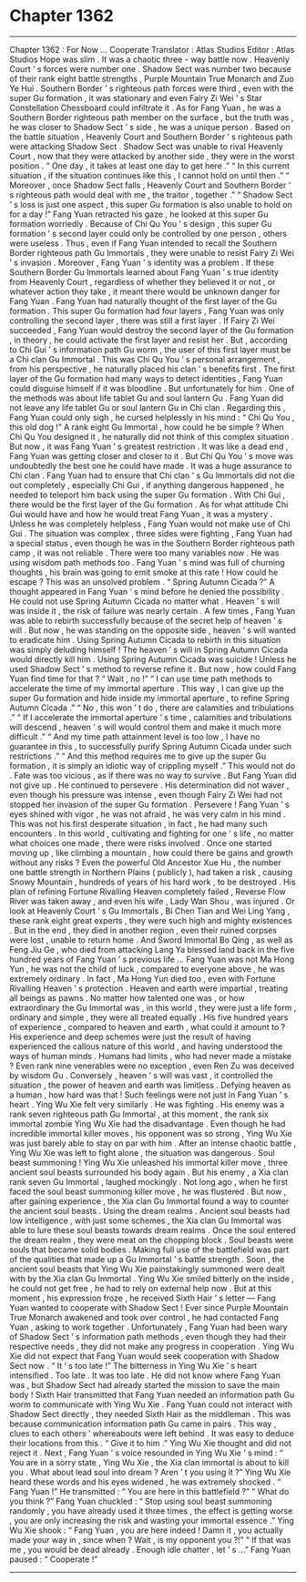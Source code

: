 
# Chapter 1362


---

Chapter 1362 : For Now … Cooperate
Translator :
Atlas Studios
Editor :
Atlas Studios
Hope was slim .
It was a chaotic three - way battle now .
Heavenly Court ’ s forces were number one .
Shadow Sect was number two because of their rank eight battle strengths , Purple Mountain True Monarch and Zuo Ye Hui .
Southern Border ’ s righteous path forces were third , even with the super Gu formation , it was stationary and even Fairy Zi Wei ’ s Star Constellation Chessboard could infiltrate it .
As for Fang Yuan , he was a Southern Border righteous path member on the surface , but the truth was , he was closer to Shadow Sect ’ s side , he was a unique person .
Based on the battle situation , Heavenly Court and Southern Border ’ s righteous path were attacking Shadow Sect .
Shadow Sect was unable to rival Heavenly Court , now that they were attacked by another side , they were in the worst position .
“ One day , it takes at least one day to get here .”
“ In this current situation , if the situation continues like this , I cannot hold on until then .”
“ Moreover , once Shadow Sect falls , Heavenly Court and Southern Border ’ s righteous path would deal with me , the traitor , together .”
“ Shadow Sect ’ s loss is just one aspect , this super Gu formation is also unable to hold on for a day !”
Fang Yuan retracted his gaze , he looked at this super Gu formation worriedly .
Because of Chi Qu You ’ s design , this super Gu formation ’ s second layer could only be controlled by one person , others were useless . Thus , even if Fang Yuan intended to recall the Southern Border righteous path Gu Immortals , they were unable to resist Fairy Zi Wei ’ s invasion .
Moreover , Fang Yuan ’ s identity was a problem .
If these Southern Border Gu Immortals learned about Fang Yuan ’ s true identity from Heavenly Court , regardless of whether they believed it or not , or whatever action they take , it meant there would be unknown danger for Fang Yuan .
Fang Yuan had naturally thought of the first layer of the Gu formation .
This super Gu formation had four layers , Fang Yuan was only controlling the second layer , there was still a first layer .
If Fairy Zi Wei succeeded , Fang Yuan would destroy the second layer of the Gu formation , in theory , he could activate the first layer and resist her .
But , according to Chi Gui ’ s information path Gu worm , the user of this first layer must be a Chi clan Gu Immortal .
This was Chi Qu You ’ s personal arrangement , from his perspective , he naturally placed his clan ’ s benefits first .
The first layer of the Gu formation had many ways to detect identities , Fang Yuan could disguise himself if it was bloodline .
But unfortunately for him .
One of the methods was about life tablet Gu and soul lantern Gu .
Fang Yuan did not leave any life tablet Gu or soul lantern Gu in Chi clan .
Regarding this , Fang Yuan could only sigh , he cursed helplessly in his mind : “ Chi Qu You , this old dog !”
A rank eight Gu Immortal , how could he be simple ?
When Chi Qu You designed it , he naturally did not think of this complex situation . But now , it was Fang Yuan ’ s greatest restriction . It was like a dead end , Fang Yuan was getting closer and closer to it .
But Chi Qu You ’ s move was undoubtedly the best one he could have made .
It was a huge assurance to Chi clan .
Fang Yuan had to ensure that Chi clan ’ s Gu Immortals did not die out completely , especially Chi Gui , if anything dangerous happened , he needed to teleport him back using the super Gu formation .
With Chi Gui , there would be the first layer of the Gu formation .
As for what attitude Chi Gui would have and how he would treat Fang Yuan , it was a mystery .
Unless he was completely helpless , Fang Yuan would not make use of Chi Gui .
The situation was complex , three sides were fighting , Fang Yuan had a special status , even though he was in the Southern Border righteous path camp , it was not reliable .
There were too many variables now .
He was using wisdom path methods too .
Fang Yuan ’ s mind was full of churning thoughts , his brain was going to emit smoke at this rate !
How could he escape ?
This was an unsolved problem .
“ Spring Autumn Cicada ?” A thought appeared in Fang Yuan ’ s mind before he denied the possibility .
He could not use Spring Autumn Cicada no matter what .
Heaven ’ s will was inside it , the risk of failure was nearly certain .
A few times , Fang Yuan was able to rebirth successfully because of the secret help of heaven ’ s will . But now , he was standing on the opposite side , heaven ’ s will wanted to eradicate him .
Using Spring Autumn Cicada to rebirth in this situation was simply deluding himself !
The heaven ’ s will in Spring Autumn Cicada would directly kill him .
Using Spring Autumn Cicada was suicide !
Unless he used Shadow Sect ’ s method to reverse refine it . But now , how could Fang Yuan find time for that ?
“ Wait , no !”
“ I can use time path methods to accelerate the time of my immortal aperture . This way , I can give up the super Gu formation and hide inside my immortal aperture , to refine Spring Autumn Cicada .”
“ No , this won ’ t do , there are calamities and tribulations .”
“ If I accelerate the immortal aperture ’ s time , calamities and tribulations will descend , heaven ’ s will would control them and make it much more difficult .”
“ And my time path attainment level is too low , I have no guarantee in this , to successfully purify Spring Autumn Cicada under such restrictions .”
“ And this method requires me to give up the super Gu formation , it is simply an idiotic way of crippling myself .”
This would not do .
Fate was too vicious , as if there was no way to survive .
But Fang Yuan did not give up .
He continued to persevere .
His determination did not waver , even though his pressure was intense , even though Fairy Zi Wei had not stopped her invasion of the super Gu formation .
Persevere !
Fang Yuan ’ s eyes shined with vigor , he was not afraid , he was very calm in his mind .
This was not his first desperate situation , in fact , he had many such encounters .
In this world , cultivating and fighting for one ’ s life , no matter what choices one made , there were risks involved .
Once one started moving up , like climbing a mountain , how could there be gains and growth without any risks ?
Even the powerful Old Ancestor Xue Hu , the number one battle strength in Northern Plains ( publicly ), had taken a risk , causing Snowy Mountain , hundreds of years of his hard work , to be destroyed . His plan of refining Fortune Rivalling Heaven completely failed , Reverse Flow River was taken away , and even his wife , Lady Wan Shou , was injured .
Or look at Heavenly Court ’ s Gu Immortals , Bi Chen Tian and Wei Ling Yang , these rank eight great experts , they were such high and mighty existences . But in the end , they died in another region , even their ruined corpses were lost , unable to return home .
And Sword Immortal Bo Qing , as well as Feng Jiu Ge , who died from attacking Lang Ya blessed land back in the five hundred years of Fang Yuan ’ s previous life …
Fang Yuan was not Ma Hong Yun , he was not the child of luck , compared to everyone above , he was extremely ordinary .
In fact , Ma Hong Yun died too , even with Fortune Rivalling Heaven ’ s protection .
Heaven and earth were impartial , treating all beings as pawns . No matter how talented one was , or how extraordinary the Gu Immortal was , in this world , they were just a life form , ordinary and simple , they were all treated equally .
His five hundred years of experience , compared to heaven and earth , what could it amount to ?
His experience and deep schemes were just the result of having experienced the callous nature of this world , and having understood the ways of human minds .
Humans had limits , who had never made a mistake ? Even rank nine venerables were no exception , even Ren Zu was deceived by wisdom Gu .
Conversely , heaven ’ s will was vast , it controlled the situation , the power of heaven and earth was limitless .
Defying heaven as a human , how hard was that !
Such feelings were not just in Fang Yuan ’ s heart .
Ying Wu Xie felt very similarly .
He was fighting .
His enemy was a rank seven righteous path Gu Immortal , at this moment , the rank six immortal zombie Ying Wu Xie had the disadvantage .
Even though he had incredible immortal killer moves , his opponent was so strong , Ying Wu Xie was just barely able to stay on par with him .
After an intense chaotic battle , Ying Wu Xie was left to fight alone , the situation was dangerous .
Soul beast summoning !
Ying Wu Xie unleashed his immortal killer move , three ancient soul beasts surrounded his body again .
But his enemy , a Xia clan rank seven Gu Immortal , laughed mockingly .
Not long ago , when he first faced the soul beast summoning killer move , he was flustered .
But now , after gaining experience , the Xia clan Gu Immortal found a way to counter the ancient soul beasts .
Using the dream realms .
Ancient soul beasts had low intelligence , with just some schemes , the Xia clan Gu Immortal was able to lure these soul beasts towards dream realms .
Once the soul entered the dream realm , they were meat on the chopping block .
Soul beasts were souls that became solid bodies .
Making full use of the battlefield was part of the qualities that made up a Gu Immortal ’ s battle strength .
Soon , the ancient soul beasts that Ying Wu Xie painstakingly summoned were dealt with by the Xia clan Gu Immortal .
Ying Wu Xie smiled bitterly on the inside , he could not get free , he had to rely on external help now .
But at this moment , his expression froze , he received Sixth Hair ’ s letter — Fang Yuan wanted to cooperate with Shadow Sect !
Ever since Purple Mountain True Monarch awakened and took over control , he had contacted Fang Yuan , asking to work together .
Unfortunately , Fang Yuan had been wary of Shadow Sect ’ s information path methods , even though they had their respective needs , they did not make any progress in cooperation .
Ying Wu Xie did not expect that Fang Yuan would seek cooperation with Shadow Sect now .
“ It ’ s too late !” The bitterness in Ying Wu Xie ’ s heart intensified .
Too late .
It was too late .
He did not know where Fang Yuan was , but Shadow Sect had already started the mission to save the main body !
Sixth Hair transmitted that Fang Yuan needed an information path Gu worm to communicate with Ying Wu Xie .
Fang Yuan could not interact with Shadow Sect directly , they needed Sixth Hair as the middleman .
This was because communication information path Gu came in pairs .
This way , clues to each others ’ whereabouts were left behind . It was easy to deduce their locations from this .
“ Give it to him .” Ying Wu Xie thought and did not reject it .
Next , Fang Yuan ’ s voice resounded in Ying Wu Xie ’ s mind : “ You are in a sorry state , Ying Wu Xie , the Xia clan immortal is about to kill you . What about lead soul into dream ? Aren ’ t you using it ?”
Ying Wu Xie heard these words and his eyes widened , he was extremely shocked .
“ Fang Yuan !” He transmitted : “ You are here in this battlefield ?”
“ What do you think ?” Fang Yuan chuckled : “ Stop using soul beast summoning randomly , you have already used it three times , the effect is getting worse , you are only increasing the risk and wasting your immortal essence .”
Ying Wu Xie shook : “ Fang Yuan , you are here indeed ! Damn it , you actually made your way in , since when ? Wait , is my opponent you ?!”
“ If that was me , you would be dead already . Enough idle chatter , let ’ s …” Fang Yuan paused : “ Cooperate !”

---

